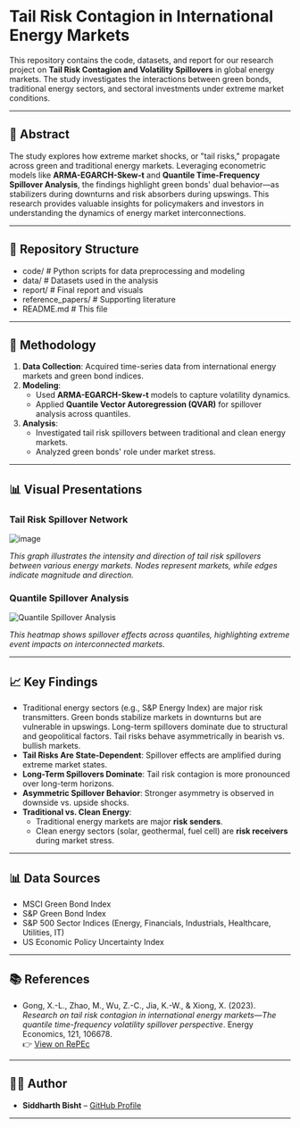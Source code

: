 # Tail Risk Contagion in International Energy Markets

This repository contains the code, datasets, and report for our research project on **Tail Risk Contagion and Volatility Spillovers** in global energy markets. The study investigates the interactions between green bonds, traditional energy sectors, and sectoral investments under extreme market conditions.

---

## 📘 Abstract

The study explores how extreme market shocks, or "tail risks," propagate across green and traditional energy markets. Leveraging econometric models like **ARMA-EGARCH-Skew-t** and **Quantile Time-Frequency Spillover Analysis**, the findings highlight green bonds' dual behavior—as stabilizers during downturns and risk absorbers during upswings. This research provides valuable insights for policymakers and investors in understanding the dynamics of energy market interconnections.

---

## 📁 Repository Structure

- code/     # Python scripts for data preprocessing and modeling
- data/     # Datasets used in the analysis
- report/     # Final report and visuals
- reference_papers/     # Supporting literature
- README.md     # This file


---

## 🧪 Methodology

1. **Data Collection**: Acquired time-series data from international energy markets and green bond indices.
2. **Modeling**:
   - Used **ARMA-EGARCH-Skew-t** models to capture volatility dynamics.
   - Applied **Quantile Vector Autoregression (QVAR)** for spillover analysis across quantiles.
3. **Analysis**:
   - Investigated tail risk spillovers between traditional and clean energy markets.
   - Analyzed green bonds' role under market stress.

---

## 📊 Visual Presentations

### Tail Risk Spillover Network

![image](https://github.com/user-attachments/assets/eda62d3d-27d4-408d-9a8d-a19990d6d8f0)

*This graph illustrates the intensity and direction of tail risk spillovers between various energy markets. Nodes represent markets, while edges indicate magnitude and direction.*

### Quantile Spillover Analysis

![Quantile Spillover Analysis](report/figures/quantile_spillover.png)

*This heatmap shows spillover effects across quantiles, highlighting extreme event impacts on interconnected markets.*

---

## 📈 Key Findings
- Traditional energy sectors (e.g., S&P Energy Index) are major risk transmitters.
Green bonds stabilize markets in downturns but are vulnerable in upswings.
Long-term spillovers dominate due to structural and geopolitical factors.
Tail risks behave asymmetrically in bearish vs. bullish markets.
- **Tail Risks Are State-Dependent**: Spillover effects are amplified during extreme market states.
- **Long-Term Spillovers Dominate**: Tail risk contagion is more pronounced over long-term horizons.
- **Asymmetric Spillover Behavior**: Stronger asymmetry is observed in downside vs. upside shocks.
- **Traditional vs. Clean Energy**:
  - Traditional energy markets are major **risk senders**.
  - Clean energy sectors (solar, geothermal, fuel cell) are **risk receivers** during market stress.

---
## 📊 Data Sources
- MSCI Green Bond Index
- S&P Green Bond Index
- S&P 500 Sector Indices (Energy, Financials, Industrials, Healthcare, Utilities, IT)
- US Economic Policy Uncertainty Index

---

## 📚 References

- Gong, X.-L., Zhao, M., Wu, Z.-C., Jia, K.-W., & Xiong, X. (2023). *Research on tail risk contagion in international energy markets—The quantile time-frequency volatility spillover perspective*. Energy Economics, 121, 106678.  
  👉 [View on RePEc](https://ideas.repec.org/a/eee/eneeco/v121y2023ics0140988323001767.html)

---

## 👨‍💻 Author

- **Siddharth Bisht** – [GitHub Profile](https://github.com/sidbisht)

---


